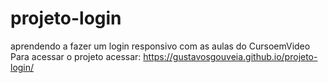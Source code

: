 # projeto-login
aprendendo a fazer um login responsivo com as aulas do CursoemVideo
Para acessar o projeto acessar: https://gustavosgouveia.github.io/projeto-login/
